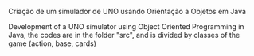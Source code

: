 Criação de um simulador de UNO usando Orientação a Objetos em Java

Development of a UNO simulator using Object Oriented Programming in Java, the codes are in the folder "src", and is divided by classes of the game (action, base, cards)
